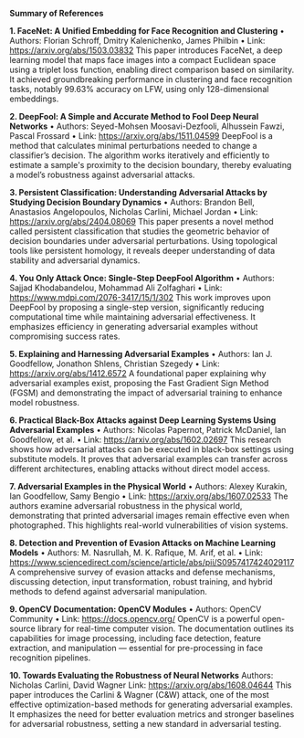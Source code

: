 **Summary of References**

**1. FaceNet: A Unified Embedding for Face Recognition and Clustering**
•	Authors: Florian Schroff, Dmitry Kalenichenko, James Philbin
•	Link: https://arxiv.org/abs/1503.03832
This paper introduces FaceNet, a deep learning model that maps face images into a compact Euclidean space using a triplet loss function, enabling direct comparison based on similarity. It achieved groundbreaking performance in clustering and face recognition tasks, notably 99.63% accuracy on LFW, using only 128-dimensional embeddings.

**2. DeepFool: A Simple and Accurate Method to Fool Deep Neural Networks**
•	Authors: Seyed-Mohsen Moosavi-Dezfooli, Alhussein Fawzi, Pascal Frossard
•	Link: https://arxiv.org/abs/1511.04599
DeepFool is a method that calculates minimal perturbations needed to change a classifier’s decision. The algorithm works iteratively and efficiently to estimate a sample's proximity to the decision boundary, thereby evaluating a model’s robustness against adversarial attacks.

**3. Persistent Classification: Understanding Adversarial Attacks by Studying Decision Boundary Dynamics**
•	Authors: Brandon Bell, Anastasios Angelopoulos, Nicholas Carlini, Michael Jordan
•	Link: https://arxiv.org/abs/2404.08069
This paper presents a novel method called persistent classification that studies the geometric behavior of decision boundaries under adversarial perturbations. Using topological tools like persistent homology, it reveals deeper understanding of data stability and adversarial dynamics.

**4. You Only Attack Once: Single-Step DeepFool Algorithm**
•	Authors: Sajjad Khodabandelou, Mohammad Ali Zolfaghari
•	Link: https://www.mdpi.com/2076-3417/15/1/302
This work improves upon DeepFool by proposing a single-step version, significantly reducing computational time while maintaining adversarial effectiveness. It emphasizes efficiency in generating adversarial examples without compromising success rates.

**5. Explaining and Harnessing Adversarial Examples**
•	Authors: Ian J. Goodfellow, Jonathon Shlens, Christian Szegedy
•	Link: https://arxiv.org/abs/1412.6572
A foundational paper explaining why adversarial examples exist, proposing the Fast Gradient Sign Method (FGSM) and demonstrating the impact of adversarial training to enhance model robustness.

**6. Practical Black-Box Attacks against Deep Learning Systems Using Adversarial Examples**
•	Authors: Nicolas Papernot, Patrick McDaniel, Ian Goodfellow, et al.
•	Link: https://arxiv.org/abs/1602.02697
This research shows how adversarial attacks can be executed in black-box settings using substitute models. It proves that adversarial examples can transfer across different architectures, enabling attacks without direct model access.

**7. Adversarial Examples in the Physical World**
•	Authors: Alexey Kurakin, Ian Goodfellow, Samy Bengio
•	Link: https://arxiv.org/abs/1607.02533
The authors examine adversarial robustness in the physical world, demonstrating that printed adversarial images remain effective even when photographed. This highlights real-world vulnerabilities of vision systems.

**8. Detection and Prevention of Evasion Attacks on Machine Learning Models**
•	Authors: M. Nasrullah, M. K. Rafique, M. Arif, et al.
•	Link: https://www.sciencedirect.com/science/article/abs/pii/S0957417424029117
A comprehensive survey of evasion attacks and defense mechanisms, discussing detection, input transformation, robust training, and hybrid methods to defend against adversarial manipulation.

**9. OpenCV Documentation: OpenCV Modules**
•	Authors: OpenCV Community
•	Link: https://docs.opencv.org/
OpenCV is a powerful open-source library for real-time computer vision. The documentation outlines its capabilities for image processing, including face detection, feature extraction, and manipulation — essential for pre-processing in face recognition pipelines.

**10. Towards Evaluating the Robustness of Neural Networks**
Authors: Nicholas Carlini, David Wagner
Link: https://arxiv.org/abs/1608.04644
This paper introduces the Carlini & Wagner (C&W) attack, one of the most effective optimization-based methods for generating adversarial examples. It emphasizes the need for better evaluation metrics and stronger baselines for adversarial robustness, setting a new standard in adversarial testing.
